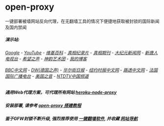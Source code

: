 # open-proxy
一键部署被墙网站反向代理，在无翻墙工具的情况下便捷地获取被封锁的国际新闻及国内禁闻

#####  演示站:
######  [Google](http://144.202.103.248:8888/search?q=425事件) - [YouTube](http://144.202.103.248:8700/results?search_query=425事件) - [维基百科](http://144.202.103.248:8100/wiki/喬高-麥塔斯調查報告) - [真相纪录片](http://144.202.103.248:10080/videos) - [真相期刊](http://144.202.103.248:8300/display.aspx?category_id=3&zhuanti_id=2) - [大纪元新闻网](http://144.202.103.248:10080) - [新唐人电视台](http://144.202.103.248:8000) - [希望之声](http://144.202.103.248:8200) - [神韵艺术团](http://144.202.103.248:8000/xtr/gb/prog673.html) - [我的博客](http://144.202.103.248:10000/)<br/> <br/> [BBC中文网](http://144.202.103.248:9100/zhongwen) - [DW(德国之声)](http://144.202.103.248:9200/zh/在线报导/s-9058?&zhongwen=simp) - [华尔街日报](http://144.202.103.248:9300) - [纽约时报中文网](http://144.202.103.248:9400) - [路透中文网](http://144.202.103.248:9500/) - [法国国际广播电台](http://144.202.103.248:9600/) - [美国之音](http://144.202.103.248:9700/) - [NTDTV中国频道](http://144.202.103.248:10080/videos/tv.html)

##### 通用Web代理方案，可代理所有网站 [heroku-node-proxy](https://github.com/gfw-breaker/heroku-node-proxy#--end--) 

##### 安装部署, 请参考 [open-proxy 搭建教程](https://github.com/gfw-breaker/open-proxy/wiki#open-proxy-%E6%90%AD%E5%BB%BA%E6%95%99%E7%A8%8B)

##### 鉴于GFW封锁不断升级, 强烈推荐使用 [一键翻墙软件](http://144.202.103.248:10000/fgate/), 并收藏 [网站导航](https://github.com/gfw-breaker/open-proxy/blob/master/README.md)

